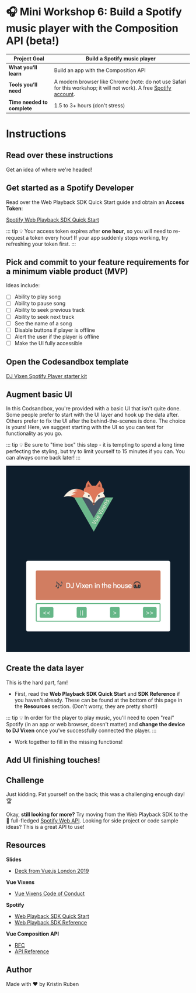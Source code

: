 # 🎧 Mini Workshop 6: Build a Spotify music player with the Composition API (beta!)

| **Project Goal**            | Build a Spotify music player                                                                                                                              |
| --------------------------- | --------------------------------------------------------------------------------------------------------------------------------------------------------- |
| **What you’ll learn**       | Build an app with the Composition API                                                                                                                     |
| **Tools you’ll need**       | A modern browser like Chrome (note: do not use Safari for this workshop; it will not work). A free [Spotify account](https://www.spotify.com/us/signup/). |
| **Time needed to complete** | 1.5 to 3+ hours (don't stress)                                                                                                                            |

# Instructions

## Read over these instructions

Get an idea of where we're headed!

## Get started as a Spotify Developer

Read over the Web Playback SDK Quick Start guide and obtain an **Access Token**:

[Spotify Web Playback SDK Quick Start](https://developer.spotify.com/documentation/web-playback-sdk/quick-start/)

::: tip 💡
Your access token expires after **one hour**, so you will need to re-request a token every hour! If your app suddenly stops working, try refreshing your token first.
:::

## Pick and commit to your feature requirements for a minimum viable product (MVP)

Ideas include:

-   [ ] Ability to play song
-   [ ] Ability to pause song
-   [ ] Ability to seek previous track
-   [ ] Ability to seek next track
-   [ ] See the name of a song
-   [ ] Disable buttons if player is offline
-   [ ] Alert the user if the player is offline
-   [ ] Make the UI fully accessible

## Open the Codesandbox template

[DJ Vixen Spotify Player starter kit](https://codesandbox.io/s/dj-vixen-cm00g)

## Augment basic UI

In this Codsandbox, you're provided with a basic UI that isn't quite done. Some people prefer to start with the UI layer and hook up the data after. Others prefer to fix the UI after the behind-the-scenes is done. The choice is yours! Here, we suggest starting with the UI so you can test for functionality as you go.

::: tip 💡
Be sure to "time box" this step - it is tempting to spend a long time perfecting the styling, but try to limit yourself to 15 minutes if you can. You can always come back later!
:::

![base app](./images/mini6_1.png)

## Create the data layer

This is the hard part, fam!

-   First, read the **Web Playback SDK Quick Start** and **SDK Reference** if you haven't already. These can be found at the bottom of this page in the **Resources** section. (Don't worry, they are pretty short!)

::: tip 💡
In order for the player to play music, you'll need to open "real" Spotify (in an app or web browser, doesn't matter) and **change the device to DJ Vixen** once you've successfully connected the player.
:::

-   Work together to fill in the missing functions!

## Add UI finishing touches!

## Challenge

Just kidding. Pat yourself on the back; this was a challenging enough day! 🏆

Okay, **still looking for more?** Try moving from the Web Playback SDK to the 🥁 full-fledged [Spotify Web API](https://developer.spotify.com/documentation/web-api/). Looking for side project or code sample ideas? This is a great API to use!

## Resources

**Slides**

-   [Deck from Vue.js London 2019](https://docs.google.com/presentation/d/15aACMcHrUJWn1jpauRY3Jf6KDL2KrDWsoRAu-xqNeBg/edit?usp=sharing)

**Vue Vixens**

-   [Vue Vixens Code of Conduct](https://github.com/VueVixens/docs/blob/master/workshop/CODE_OF_CONDUCT.md)

**Spotify**

-   [Web Playback SDK Quick Start](https://developer.spotify.com/documentation/web-playback-sdk/quick-start/)
-   [Web Playback SDK Reference](https://developer.spotify.com/documentation/web-playback-sdk/reference/)

**Vue Composition API**

-   [RFC](https://vue-composition-api-rfc.netlify.com/)
-   [API Reference](https://vue-composition-api-rfc.netlify.com/api.html)

## Author

Made with ❤️ by Kristin Ruben
